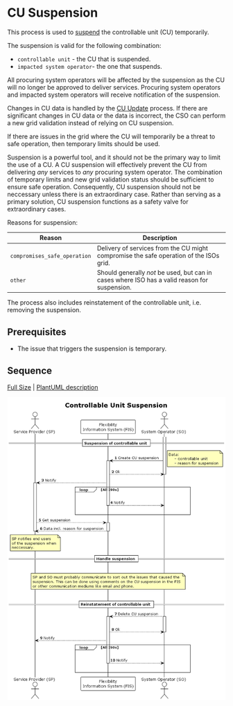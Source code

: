 # CU Suspension

This process is used to [suspend](../concepts/suspension.md) the controllable
unit (CU) temporarily.

The suspension is valid for the following combination:

* `controllable unit` - the CU that is suspended.
* `impacted system operator`- the one that suspends.

All procuring system operators will be affected by the suspension as the CU
will no longer be approved to deliver services. Procuring system operators and
impacted system operators will receive notification of the suspension.

Changes in CU data is handled by the
[CU Update](../processes/controllable-unit-update.md) process. If there are
significant changes in CU data or the data is incorrect, the CSO can perform a
new grid validation instead of relying on CU suspension.

If there are issues in the grid where the CU will temporarily be a threat to safe
operation, then temporary limits should be used.

Suspension is a powerful tool, and it should not be the primary way to limit the
use of a CU. A CU suspension will effectively prevent the CU from delivering _any_
services to _any_ procuring system operator. The combination of temporary limits
and new grid validation status should be sufficient to ensure safe operation.
Consequently, CU suspension should not be neccessary unless there is an extraordinary
case. Rather than serving as a primary solution, CU suspension functions as a
safety valve for extraordinary cases.

Reasons for suspension:

| Reason                       | Description                                                                                   |
|------------------------------|-----------------------------------------------------------------------------------------------|
| `compromises_safe_operation` | Delivery of services from the CU might compromise the safe operation of the ISOs grid.        |
| `other`                      | Should generally _not_ be used, but can in cases where ISO has a valid reason for suspension. |

The process also includes reinstatement of the controllable unit,
i.e. removing the suspension.

## Prerequisites

* The issue that triggers the suspension is temporary.

## Sequence

[Full Size](../diagrams/controllable_unit_suspension.png)
| [PlantUML description](../diagrams/controllable_unit_suspension.plantuml)

![Service Provider Registration](../diagrams/controllable_unit_suspension.png)
